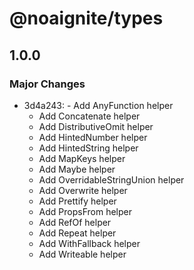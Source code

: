 # @noaignite/types

## 1.0.0

### Major Changes

- 3d4a243: - Add AnyFunction helper
  - Add Concatenate helper
  - Add DistributiveOmit helper
  - Add HintedNumber helper
  - Add HintedString helper
  - Add MapKeys helper
  - Add Maybe helper
  - Add OverridableStringUnion helper
  - Add Overwrite helper
  - Add Prettify helper
  - Add PropsFrom helper
  - Add RefOf helper
  - Add Repeat helper
  - Add WithFallback helper
  - Add Writeable helper
